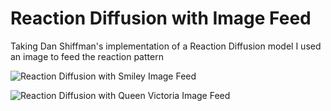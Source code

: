 # Reaction Diffusion with Image Feed

Taking Dan Shiffman's implementation of a Reaction Diffusion model I used an image to feed the reaction pattern

![Reaction Diffusion with Smiley Image Feed](./smiley.gif)

![Reaction Diffusion with Queen Victoria Image Feed](./victoria.gif)
